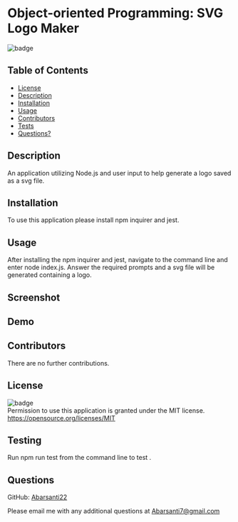 # Object-oriented Programming: SVG Logo Maker
 
   ![badge](https://img.shields.io/badge/license-MIT-important)

   ## Table of Contents

   * [License](#license)
   * [Description](#description)
   * [Installation](#installation)
   * [Usage](#usage)
   * [Contributors](#contributors)
   * [Tests](#testing)
   * [Questions?](#questions)
   

  ## Description
  An application utilizing Node.js and user input to help generate a logo saved as a svg file.
  
  ## Installation
   To use this application please install npm inquirer and jest.
  
  ## Usage
   After installing the npm inquirer and jest, navigate to the command line and enter node index.js. Answer the required prompts and a svg file will be generated containing a logo.
 
  ## Screenshot


  ## Demo

 
   
  ## Contributors
   There are no further contributions.
     
  ## License
   ![badge](https://img.shields.io/badge/license-MIT-important)
   <br>
   Permission to use this application is granted under the MIT license. <https://opensource.org/licenses/MIT>
 

  ## Testing
   Run npm run test from the command line to test .


  ## Questions
GitHub: <a href="github.com:undefined">Abarsanti22</a>

Please email me with any additional questions at <a href="mailto:Abarsanti7@gmail.com">Abarsanti7@gmail.com</a>
